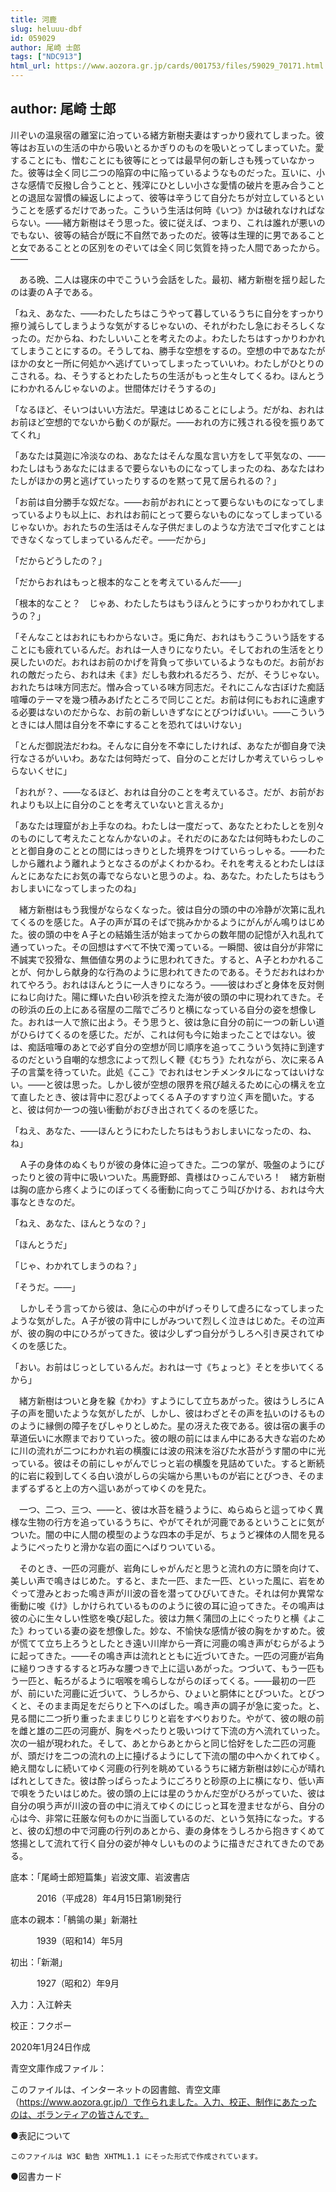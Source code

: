```yaml
---
title: 河鹿
slug: heluuu-dbf
id: 059029
author: 尾崎 士郎
tags: ["NDC913"]
html_url: https://www.aozora.gr.jp/cards/001753/files/59029_70171.html
---
```


## author: 尾崎 士郎

川ぞいの温泉宿の離室に泊っている緒方新樹夫妻はすっかり疲れてしまった。彼等はお互いの生活の中から吸いとるかぎりのものを吸いとってしまっていた。愛することにも、憎むことにも彼等にとっては最早何の新しさも残っていなかった。彼等は全く同じ二つの陥穽の中に陥っているようなものだった。互いに、小さな感情で反撥し合うことと、残滓にひとしい小さな愛情の破片を恵み合うこととの退屈な習慣の繰返しによって、彼等は辛うじて自分たちが対立しているということを感ずるだけであった。こういう生活は何時《いつ》かは破れなければならない。――緒方新樹はそう思った。彼に従えば、つまり、これは誰れが悪いのでもない、彼等の結合が既に不自然であったのだ。彼等は生理的に男であることと女であることとの区別をのぞいては全く同じ気質を持った人間であったから。――

　ある晩、二人は寝床の中でこういう会話をした。最初、緒方新樹を揺り起したのは妻のＡ子である。

「ねえ、あなた、――わたしたちはこうやって暮しているうちに自分をすっかり擦り減らしてしまうような気がするじゃないの、それがわたし急におそろしくなったの。だからね、わたしいいことを考えたのよ。わたしたちはすっかりわかれてしまうことにするの。そうしてね、勝手な空想をするの。空想の中であなたがほかの女と一所に何処かへ逃げていってしまったっていいわ。わたしがひとりのこされる。ね、そうするとわたしたちの生活がもっと生々してくるわ。ほんとうにわかれるんじゃないのよ。世間体だけそうするの」

「なるほど、そいつはいい方法だ。早速はじめることにしよう。だがね、おれはお前ほど空想的でないから動くのが厭だ。――おれの方に残される役を振りあててくれ」

「あなたは莫迦に冷淡なのね、あなたはそんな風な言い方をして平気なの、――わたしはもうあなたにはまるで要らないものになってしまったのね、あなたはわたしがほかの男と逃げていったりするのを黙って見て居られるの？」

「お前は自分勝手な奴だな。――お前がおれにとって要らないものになってしまっているよりも以上に、おれはお前にとって要らないものになってしまっているじゃないか。おれたちの生活はそんな子供だましのような方法でゴマ化すことはできなくなってしまっているんだぞ。――だから」

「だからどうしたの？」

「だからおれはもっと根本的なことを考えているんだ――」

「根本的なこと？　じゃあ、わたしたちはもうほんとうにすっかりわかれてしまうの？」

「そんなことはおれにもわからないさ。兎に角だ、おれはもうこういう話をすることにも疲れているんだ。おれは一人きりになりたい。そしておれの生活をとり戻したいのだ。おれはお前のかげを背負って歩いているようなものだ。お前がおれの敵だったら、おれは未《ま》だしも救われるだろう、だが、そうじゃない。おれたちは味方同志だ。憎み合っている味方同志だ。それにこんな古ぼけた痴話喧嘩のテーマを幾つ積みあげたところで同じことだ。お前は何にもおれに遠慮する必要はないのだからな、お前の新しいきずなにとびつけばいい。――こういうときには人間は自分を不幸にすることを恐れてはいけない」

「とんだ御説法だわね。そんなに自分を不幸にしたければ、あなたが御自身で決行なさるがいいわ。あなたは何時だって、自分のことだけしか考えていらっしゃらないくせに」

「おれが？、――なるほど、おれは自分のことを考えているさ。だが、お前がおれよりも以上に自分のことを考えていないと言えるか」

「あなたは理窟がお上手なのね。わたしは一度だって、あなたとわたしとを別々のものにして考えたことなんかないのよ。それだのにあなたは何時もわたしのことと御自身のこととの間にはっきりとした境界をつけていらっしゃる。――わたしから離れよう離れようとなさるのがよくわかるわ。それを考えるとわたしはほんとにあなたにお気の毒でならないと思うのよ。ね、あなた。わたしたちはもうおしまいになってしまったのね」

　緒方新樹はもう我慢がならなくなった。彼は自分の頭の中の冷静が次第に乱れてくるのを感じた。Ａ子の声が耳のそばで挑みかかるようにがんがん鳴りはじめた。彼の頭の中をＡ子との結婚生活が始まってからの数年間の記憶が入れ乱れて通っていった。その回想はすべて不快で濁っている。一瞬間、彼は自分が非常に不誠実で狡猾な、無価値な男のように思われてきた。すると、Ａ子とわかれることが、何かしら献身的な行為のように思われてきたのである。そうだおれはわかれてやろう。おれはほんとうに一人きりになろう。――彼はわざと身体を反対側にねじ向けた。陽に輝いた白い砂浜を控えた海が彼の頭の中に現われてきた。その砂浜の丘の上にある宿屋の二階でごろりと横になっている自分の姿を想像した。おれは一人で旅に出よう。そう思うと、彼は急に自分の前に一つの新しい道がひらけてくるのを感じた。だが、これは何も今に始まったことではない。彼は、痴話喧嘩のあとで必ず自分の空想が同じ順序を追ってこういう気持に到達するのだという自嘲的な想念によって烈しく鞭《むちう》たれながら、次に来るＡ子の言葉を待っていた。此処《ここ》でおれはセンチメンタルになってはいけない。――と彼は思った。しかし彼が空想の限界を飛び越えるために心の構えを立て直したとき、彼は背中に忍びよってくるＡ子のすすり泣く声を聞いた。すると、彼は何か一つの強い衝動がおびき出されてくるのを感じた。

「ねえ、あなた、――ほんとうにわたしたちはもうおしまいになったの、ね、ね」

　Ａ子の身体のぬくもりが彼の身体に迫ってきた。二つの掌が、吸盤のようにぴったりと彼の背中に吸いついた。馬鹿野郎、貴様はひっこんでいろ！　緒方新樹は胸の底から疼くようにのぼってくる衝動に向ってこう叫びかける、おれは今大事なときなのだ。

「ねえ、あなた、ほんとうなの？」

「ほんとうだ」

「じゃ、わかれてしまうのね？」

「そうだ。――」

　しかしそう言ってから彼は、急に心の中がげっそりして虚ろになってしまったような気がした。Ａ子が彼の背中にしがみついて烈しく泣きはじめた。その泣声が、彼の胸の中にひろがってきた。彼は少しずつ自分がうしろへ引き戻されてゆくのを感じた。

「おい。お前はじっとしているんだ。おれは一寸《ちょっと》そとを歩いてくるから」

　緒方新樹はついと身を躱《かわ》すようにして立ちあがった。彼はうしろにＡ子の声を聞いたような気がしたが、しかし、彼はわざとその声を払いのけるもののように縁側の障子をぴしゃりとしめた。星の冴えた夜である。彼は宿の裏手の草道伝いに水際までおりていった。彼の眼の前にはまん中にある大きな岩のために川の流れが二つにわかれ岩の横腹には波の飛沫を浴びた水苔がうす闇の中に光っている。彼はその前にしゃがんでじっと岩の横腹を見詰めていた。すると断続的に岩に殺到してくる白い浪がしらの尖端から黒いものが岩にとびつき、そのままずるずると上の方へ這いあがってゆくのを見た。

　一つ、二つ、三つ、――と、彼は水苔を縫うように、ぬらぬらと這ってゆく異様な生物の行方を追っているうちに、やがてそれが河鹿であるということに気がついた。闇の中に人間の模型のような四本の手足が、ちょうど裸体の人間を見るようにぺったりと滑かな岩の面にへばりついている。

　そのとき、一匹の河鹿が、岩角にしゃがんだと思うと流れの方に頭を向けて、美しい声で鳴きはじめた。すると、また一匹、また一匹、といった風に、岩をめぐって澄みとおった鳴き声が川波の音を潜ってひびいてきた。それは何か異常な衝動に唆《け》しかけられているもののように彼の耳に迫ってきた。その鳴声は彼の心に生々しい性慾を喚び起した。彼は力無く蒲団の上にぐったりと横《よこた》わっている妻の姿を想像した。妙な、不愉快な感情が彼の胸をかすめた。彼が慌てて立ち上ろうとしたとき遠い川岸から一斉に河鹿の鳴き声がむらがるように起ってきた。――その鳴き声は流れとともに近づいてきた。一匹の河鹿が岩角に縋りつきするすると巧みな腰つきで上に這いあがった。つづいて、もう一匹もう一匹と、転ろがるように咽喉を鳴らしながらのぼってくる。――最初の一匹が、前にいた河鹿に近づいて、うしろから、ひょいと胴体にとびついた。とびつくと、そのまま両足をだらりと下へのばした。鳴き声の調子が急に変った。と、見る間に二つ折り重ったままじりじりと岩をすべりおりた。やがて、彼の眼の前を雌と雄の二匹の河鹿が、胸をぺったりと吸いつけて下流の方へ流れていった。次の一組が現われた。そして、あとからあとからと同じ恰好をした二匹の河鹿が、頭だけを二つの流れの上に擡げるようにして下流の闇の中へかくれてゆく。絶え間なしに続いてゆく河鹿の行列を眺めているうちに緒方新樹は妙に心が晴ればれとしてきた。彼は酔っぱらったようにごろりと砂原の上に横になり、低い声で唄をうたいはじめた。彼の頭の上には星のうかんだ空がひろがっていた、彼は自分の唄う声が川波の音の中に消えてゆくのにじっと耳を澄ませながら、自分の心は今、非常に荘厳な何ものかに当面しているのだ、という気持になった。すると、彼の幻想の中で河鹿の行列のあとから、妻の身体をうしろから抱きすくめて悠揚として流れて行く自分の姿が神々しいもののように描きだされてきたのである。













底本：「尾崎士郎短篇集」岩波文庫、岩波書店

　　　2016（平成28）年4月15日第1刷発行

底本の親本：「鶺鴒の巣」新潮社

　　　1939（昭和14）年5月

初出：「新潮」

　　　1927（昭和2）年9月

入力：入江幹夫

校正：フクポー

2020年1月24日作成

青空文庫作成ファイル：

このファイルは、インターネットの図書館、青空文庫（https://www.aozora.gr.jp/）で作られました。入力、校正、制作にあたったのは、ボランティアの皆さんです。











●表記について


	このファイルは W3C 勧告 XHTML1.1 にそった形式で作成されています。







●図書カード